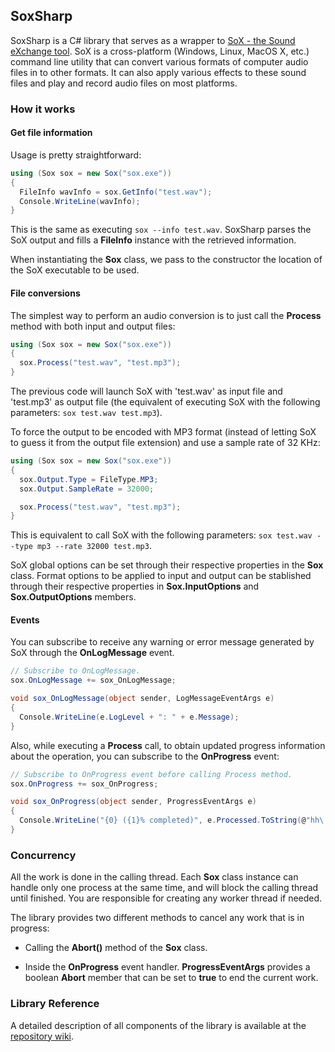 ## SoxSharp

SoxSharp is a C# library that serves as a wrapper to [SoX - the Sound eXchange tool](http://sox.sourceforge.net/).
SoX is a cross-platform (Windows, Linux, MacOS X, etc.) command line utility that can convert various formats of computer audio files in to other formats. It can also apply various effects to these sound files and play and record audio files on most platforms.


### How it works

#### Get file information

Usage is pretty straightforward:

```cs
using (Sox sox = new Sox("sox.exe"))
{
  FileInfo wavInfo = sox.GetInfo("test.wav");
  Console.WriteLine(wavInfo);
}
```

This is the same as executing `sox --info test.wav`. SoxSharp parses the SoX output and fills a **FileInfo** instance with the retrieved information.

When instantiating the **Sox** class, we pass to the constructor the location of the SoX executable to be used.


#### File conversions

The simplest way to perform an audio conversion is to just call the **Process** method with both input and output files:

```cs
using (Sox sox = new Sox("sox.exe"))
{
  sox.Process("test.wav", "test.mp3");
}
```

The previous code will launch SoX with 'test.wav' as input file and 'test.mp3' as output file (the equivalent of executing SoX with the following parameters: `sox test.wav test.mp3`). 

To force the output to be encoded with MP3 format (instead of letting SoX to guess it from the output file extension) and use a sample rate of 32 KHz:

```cs
using (Sox sox = new Sox("sox.exe"))
{
  sox.Output.Type = FileType.MP3;
  sox.Output.SampleRate = 32000;

  sox.Process("test.wav", "test.mp3");
}
```

This is equivalent to call SoX with the following parameters: `sox test.wav --type mp3 --rate 32000 test.mp3`.

SoX global options can be set through their respective properties in the **Sox** class. Format options to be applied to input and output can be stablished through their respective properties in **Sox.InputOptions** and **Sox.OutputOptions** members.

#### Events

You can subscribe to receive any warning or error message generated by SoX through the **OnLogMessage** event.

```cs
// Subscribe to OnLogMessage.
sox.OnLogMessage += sox_OnLogMessage;

void sox_OnLogMessage(object sender, LogMessageEventArgs e)
{
  Console.WriteLine(e.LogLevel + ": " + e.Message);
}
```

Also, while executing a **Process** call, to obtain updated progress information about the operation, you can subscribe to the **OnProgress** event:

```cs
// Subscribe to OnProgress event before calling Process method.
sox.OnProgress += sox_OnProgress;

void sox_OnProgress(object sender, ProgressEventArgs e)
{
  Console.WriteLine("{0} ({1}% completed)", e.Processed.ToString(@"hh\:mm\:ss\.ff"), e.Progress);
}
```


### Concurrency

All the work is done in the calling thread. Each **Sox** class instance can handle only one process at the same time, and will block the calling thread until finished. You are responsible for creating any worker thread if needed. 

The library provides two different methods to cancel any work that is in progress:

* Calling the **Abort()** method of the **Sox** class. 

* Inside the **OnProgress** event handler. **ProgressEventArgs** provides a boolean **Abort** member that can be set to **true** to end the current work.


### Library Reference

A detailed description of all components of the library is available at the [repository wiki](https://github.com/igece/SoxSharp/wiki/Reference-Guide). 


